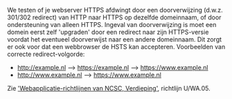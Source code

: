 We testen of je webserver HTTPS afdwingt door een doorverwijzing (d.w.z. 301/302 redirect) van HTTP naar HTTPS op dezelfde domeinnaam, of door ondersteuning van alleen HTTPS. Ingeval van doorverwijzing is moet een domein eerst zelf 'upgraden' door een redirect naar zijn HTTPS-versie voordat het eventueel doorverwijst naar een andere domeinnaam. Dit zorgt er ook voor dat een webbrowser de HSTS kan accepteren. Voorbeelden van correcte redirect-volgorde:

* http://example.nl --> https://example.nl --> https://www.example.nl 
* http://www.example.nl --> https://www.example.nl

Zie ['Webapplicatie-richtlijnen van NCSC, Verdieping'](https://www.ncsc.nl/actueel/whitepapers/ict-beveiligingsrichtlijnen-voor-webapplicaties.html), richtlijn U/WA.05.
